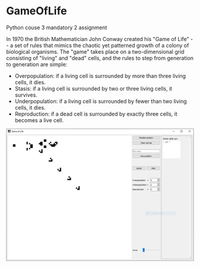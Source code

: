 # GameOfLife
Python couse 3 mandatory 2 assignment 

In 1970 the British Mathematician John Conway created his "Game of Life" -- a set of rules that mimics the chaotic yet patterned growth of a colony of biological organisms. 
The "game" takes place on a two-dimensional grid consisting of "living" and "dead" cells, 
and the rules to step from generation to generation are simple:

* Overpopulation: if a living cell is surrounded by more than three living cells, it dies.
* Stasis: if a living cell is surrounded by two or three living cells, it survives.
* Underpopulation: if a living cell is surrounded by fewer than two living cells, it dies.
* Reproduction: if a dead cell is surrounded by exactly three cells, it becomes a live cell.

![alt text](GOF.png "Game Of Life : Gosper glider gun")
